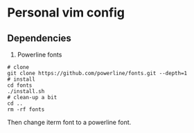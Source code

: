# Personal vim config
## Dependencies
1. Powerline fonts
```
# clone
git clone https://github.com/powerline/fonts.git --depth=1
# install
cd fonts
./install.sh
# clean-up a bit
cd ..
rm -rf fonts
```
Then change iterm font to a powerline font.
